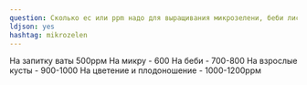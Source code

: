 ```yaml
---
question: Сколько ec или ppm надо для выращивания микрозелени, беби листьев и цветов?
ldjson: yes 
hashtag: mikrozelen
---
```

На запитку ваты 500ррм
На микру - 600
На беби - 700-800
На взрослые кусты - 900-1000
На цветение и плодоношение - 1000-1200ррм

